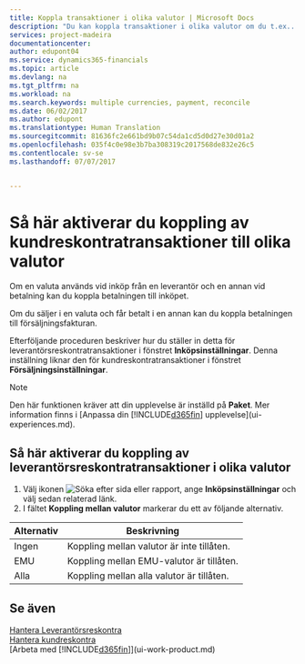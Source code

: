 ```yaml
---
title: Koppla transaktioner i olika valutor | Microsoft Docs
description: "Du kan koppla transaktioner i olika valutor om du t.ex.. säljer i en valuta och får betalningen i en annan valuta."
services: project-madeira
documentationcenter: 
author: edupont04
ms.service: dynamics365-financials
ms.topic: article
ms.devlang: na
ms.tgt_pltfrm: na
ms.workload: na
ms.search.keywords: multiple currencies, payment, reconcile
ms.date: 06/02/2017
ms.author: edupont
ms.translationtype: Human Translation
ms.sourcegitcommit: 81636fc2e661bd9b07c54da1cd5d0d27e30d01a2
ms.openlocfilehash: 035f4c0e98e3b7ba308319c2017568de832e26c5
ms.contentlocale: sv-se
ms.lasthandoff: 07/07/2017


---
```

# <a name="how-to-enable-application-of-ledger-entries-in-different-currencies"></a>Så här aktiverar du koppling av kundreskontratransaktioner till olika valutor
Om en valuta används vid inköp från en leverantör och en annan vid betalning kan du koppla betalningen till inköpet.

Om du säljer i en valuta och får betalt i en annan kan du koppla betalningen till försäljningsfakturan.

Efterföljande proceduren beskriver hur du ställer in detta för leverantörsreskontratransaktioner i fönstret **Inköpsinställningar**. Denna inställning liknar den för kundreskontratransaktioner i fönstret **Försäljningsinställningar**.

> [!NOTE]  
>   Den här funktionen kräver att din upplevelse är inställd på **Paket**. Mer information finns i [Anpassa din [!INCLUDE[d365fin](includes/d365fin_md.md)] upplevelse](ui-experiences.md).

## <a name="to-enable-application-of-vendor-ledger-entries-in-different-currencies"></a>Så här aktiverar du koppling av leverantörsreskontratransaktioner i olika valutor
1. Välj ikonen ![Söka efter sida eller rapport](media/ui-search/search_small.png "ikonen Söka efter sida eller rapport"), ange **Inköpsinställningar** och välj sedan relaterad länk.
2. I fältet **Koppling mellan valutor** markerar du ett av följande alternativ.

| Alternativ | Beskrivning |
| --- | --- |
| Ingen |Koppling mellan valutor är inte tillåten. |
| EMU |Koppling mellan EMU-valutor är tillåten. |
| Alla |Koppling mellan alla valutor är tillåten. |

## <a name="see-also"></a>Se även
[Hantera Leverantörsreskontra](payables-manage-payables.md)  
[Hantera kundreskontra](receivables-manage-receivables.md)  
[Arbeta med [!INCLUDE[d365fin](includes/d365fin_md.md)]](ui-work-product.md)

